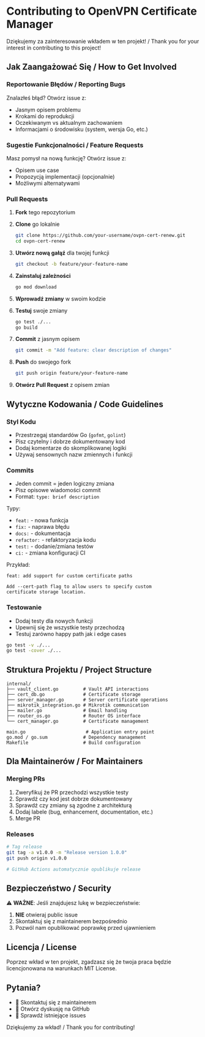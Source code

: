 # Contributing to OpenVPN Certificate Manager

Dziękujemy za zainteresowanie wkładem w ten projekt! / Thank you for your interest in contributing to this project!

## Jak Zaangażować Się / How to Get Involved

### Reportowanie Błędów / Reporting Bugs

Znalazłeś błąd? Otwórz issue z:
- Jasnym opisem problemu
- Krokami do reprodukcji
- Oczekiwanym vs aktualnym zachowaniem
- Informacjami o środowisku (system, wersja Go, etc.)

### Sugestie Funkcjonalności / Feature Requests

Masz pomysł na nową funkcję? Otwórz issue z:
- Opisem use case
- Propozycją implementacji (opcjonalnie)
- Możliwymi alternatywami

### Pull Requests

1. **Fork** tego repozytorium
2. **Clone** go lokalnie
   ```bash
   git clone https://github.com/your-username/ovpn-cert-renew.git
   cd ovpn-cert-renew
   ```

3. **Utwórz nową gałąź** dla twojej funkcji
   ```bash
   git checkout -b feature/your-feature-name
   ```

4. **Zainstaluj zależności**
   ```bash
   go mod download
   ```

5. **Wprowadź zmiany** w swoim kodzie

6. **Testuj** swoje zmiany
   ```bash
   go test ./...
   go build
   ```

7. **Commit** z jasnym opisem
   ```bash
   git commit -m "Add feature: clear description of changes"
   ```

8. **Push** do swojego fork
   ```bash
   git push origin feature/your-feature-name
   ```

9. **Otwórz Pull Request** z opisem zmian

## Wytyczne Kodowania / Code Guidelines

### Styl Kodu

- Przestrzegaj standardów Go (`gofmt`, `golint`)
- Pisz czytelny i dobrze dokumentowany kod
- Dodaj komentarze do skomplikowanej logiki
- Używaj sensownych nazw zmiennych i funkcji

### Commits

- Jeden commit = jeden logiczny zmiana
- Pisz opisowe wiadomości commit
- Format: `type: brief description`

Typy:
- `feat:` - nowa funkcja
- `fix:` - naprawa błędu
- `docs:` - dokumentacja
- `refactor:` - refaktoryzacja kodu
- `test:` - dodanie/zmiana testów
- `ci:` - zmiana konfiguracji CI

Przykład:
```
feat: add support for custom certificate paths

Add --cert-path flag to allow users to specify custom
certificate storage location.
```

### Testowanie

- Dodaj testy dla nowych funkcji
- Upewnij się że wszystkie testy przechodzą
- Testuj zarówno happy path jak i edge cases

```bash
go test -v ./...
go test -cover ./...
```

## Struktura Projektu / Project Structure

```
internal/
├── vault_client.go         # Vault API interactions
├── cert_db.go              # Certificate storage
├── server_manager.go       # Server certificate operations
├── mikrotik_integration.go # Mikrotik communication
├── mailer.go               # Email handling
├── router_os.go            # Router OS interface
└── cert_manager.go         # Certificate management

main.go                      # Application entry point
go.mod / go.sum             # Dependency management
Makefile                    # Build configuration
```

## Dla Maintainerów / For Maintainers

### Merging PRs

1. Zweryfikuj że PR przechodzi wszystkie testy
2. Sprawdź czy kod jest dobrze dokumentowany
3. Sprawdź czy zmiany są zgodne z architekturą
4. Dodaj labele (bug, enhancement, documentation, etc.)
5. Merge PR

### Releases

```bash
# Tag release
git tag -a v1.0.0 -m "Release version 1.0.0"
git push origin v1.0.0

# GitHub Actions automatycznie opublikuje release
```

## Bezpieczeństwo / Security

⚠️ **WAŻNE**: Jeśli znajdujesz lukę w bezpieczeństwie:
1. **NIE** otwieraj public issue
2. Skontaktuj się z maintainerem bezpośrednio
3. Pozwól nam opublikować poprawkę przed ujawnieniem

## Licencja / License

Poprzez wkład w ten projekt, zgadzasz się że twoja praca będzie licencjonowana na warunkach MIT License.

## Pytania?

- 📧 Skontaktuj się z maintainerem
- 💬 Otwórz dyskusję na GitHub
- 📖 Sprawdź istniejące issues

Dziękujemy za wkład! / Thank you for contributing!
